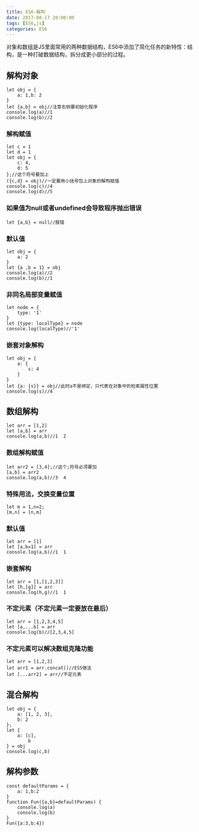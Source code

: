 ```yaml
---
title: ES6-解构
date: 2017-08-17 20:00:00
tags: [ES6,js]
categories: ES6
---
```


对象和数组是JS里面常用的两种数据结构，ES6中添加了简化任务的新特性：结构，是一种打破数据结构，拆分成更小部分的过程。

## 解构对象

```
let obj = {
    a: 1,b: 2
}
let {a,b} = obj//注意右侧要初始化程序
console.log(a)//1
console.log(b)//2
```


### 解构赋值
```
let c = 1
let d = 1
let obj = {
    c: 4,
    d: 5
};//这个符号要加上
({c,d} = obj)//一定要用小括号包上对象的解构赋值
console.log(c)//4
console.log(d)//5
```

### 如果值为null或者undefined会导致程序抛出错误
```
let {a,b} = null//报错
```

### 默认值
```
let obj = {
    a: 2
}
let {a ,b = 1} = obj
console.log(a)//2
console.log(b)//1
```

### 非同名局部变量赋值
```
let node = {
    type: '1'
}
let {type: localType} = node
console.log(localType)//'1'
```


### 嵌套对象解构
```
let obj = {
    a: {
        s: 4
    }
}
let {a: {s}} = obj//此时a不是绑定，只代表在对象中的检索属性位置
console.log(s)//4
```


## 数组解构

```
let arr = [1,2]
let [a,b] = arr
console.log(a,b)//1  2
```


### 数组解构赋值
```
let arr2 = [3,4];//这个;符号必须要加
[a,b] = arr2
console.log(a,b)//3  4
```


### 特殊用法，交换变量位置
```
let m = 1,n=2;
[m,n] = [n,m]
```


### 默认值
```
let arr = [1]
let [a,b=1] = arr
console.log(a,b)//1  1
```


### 嵌套解构
```
let arr = [1,[1,2,3]]
let [h,[g]] = arr
console.log(h,g)//1  1
```


### 不定元素（不定元素一定要放在最后）
```
let arr = [1,2,3,4,5]
let [a,...b] = arr
console.log(b)//[2,3,4,5]
```

### 不定元素可以解决数组克隆功能
```
let arr = [1,2,3]
let arr1 = arr.concat()//ES5做法
let [...arr2] = arr//不定元素
```


## 混合解构
```
let obj = {
    a: [1, 2, 3],
    b: 2
};
let {
    a: [c],
        b
} = obj
console.log(c,b)
```

## 解构参数

```
const defaultParams = {
    a: 1,b:2
}
function Fun({a,b}=defaultParams) {
    console.log(a)
    console.log(b)
}
Fun({a:3,b:4})
```
